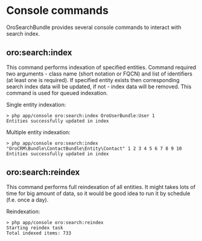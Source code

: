 Console commands
================

OroSearchBundle provides several console commands to interact with search index.

oro:search:index
----------------

This command performs indexation of specified entities. Command required two arguments - class name
(short notation or FQCN) and list of identifiers (at least one is required). If specified entity exists
then corresponding search index data will be updated, if not - index data will be removed. This command is used
for queued indexation.

Single entity indexation:
```
> php app/console oro:search:index OroUserBundle:User 1
Entities successfully updated in index

```

Multiple entity indexation:
```
> php app/console oro:search:index "OroCRM\Bundle\ContactBundle\Entity\Contact" 1 2 3 4 5 6 7 8 9 10
Entities successfully updated in index

```

oro:search:reindex
------------------

This command performs full reindexation of all entities. It might takes lots of time for big amount of data,
so it would be good idea to run it by schedule (f.e. once a day).

Reindexation:
```
> php app/console oro:search:reindex
Starting reindex task
Total indexed items: 733

```


